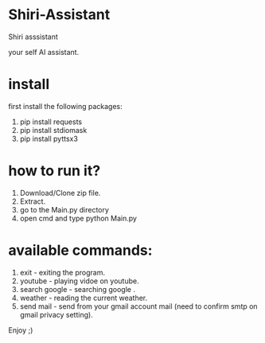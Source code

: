 # Shiri-Assistant
Shiri asssistant

your self AI assistant.

# install
first install the following packages:
1. pip install requests 
2. pip install stdiomask 
3. pip install pyttsx3

# how to run it?
1. Download/Clone zip file.
2. Extract.
3. go to the Main.py directory
4. open cmd and type python Main.py




# available commands:
1. exit - exiting the program.
2. youtube - playing vidoe on youtube.
3. search google - searching google .
4. weather - reading the current weather.
5. send mail - send from your gmail account mail (need to confirm smtp on gmail privacy setting).


Enjoy ;)
